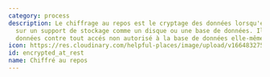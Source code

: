 ```yaml
---
category: process
description: Le chiffrage au repos est le cryptage des données lorsqu'elles sont persistantes
  sur un support de stockage comme un disque ou une base de données. Il protége les
  données contre tout accés non autorisé à la base de données elle-même.
icon: https://res.cloudinary.com/helpful-places/image/upload/v1664832754/dtpr-icons/process/encrypted_oedzbb.svg
id: encrypted_at_rest
name: Chiffré au repos
---
```

